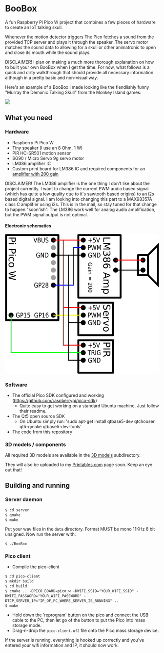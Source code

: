 # BooBox
A fun Raspberry Pi Pico W project that combines a few pieces of hardware to create an IoT talking skull.

Whenever the motion detector triggers The Pico fetches a sound from the provided TCP server and plays it through the speaker. The servo motor matches the sound data to allowing for a skull or other animatronic to open and close its mouth while the sound plays.

DISCLAIMER! I plan on making a much more thorough explanation on how to built your own BooBox when I get the time. For now, what follows is a quick and dirty walkthrough that should provide all necessary information although in a pretty basic and non-visual way.

Here's an example of a BooBox I made looking like the fiendlishly funny "Murray the Demonic Talking Skull" from the Monkey Island games:

[![](https://img.youtube.com/vi/7ivf-3M5PTc/0.jpg)](https://www.youtube.com/watch?v=7ivf-3M5PTc)

## What you need

### Hardware
* Raspberry Pi Pico W
* Tiny speaker (I use an 8 Ohm, 1 W)
* PIR HC-SR501 motion sensor
* SG90 / Micro Servo 9g servo motor
* LM386 amplifier IC
* Custom print board for LM386 IC and required components for an [amplifier with 200 gain](https://www.ti.com/lit/ds/symlink/lm386.pdf)

DISCLAIMER! The LM386 amplifier is the one thing I don't like about the project currently. I want to change the current PWM audio based signal (which has quite a low quality due to it's sawtooth based origins) to an i2s based digital signal. I am looking into changing this part to a MAX98357A class C amplifier using i2s. This is in the mail, so stay tuned for that change to happen "soon'ish". The LM386 work well for analog audio amplification, but the PWM signal output is not optimal.

#### Electronic schematics
![Connection schematic](schematics/connections_schematic.png)

### Software
* The official Pico SDK configured and working (https://github.com/raspberrypi/pico-sdk)
  * Quite easy to get working on a standard Ubuntu machine. Just follow their readme.
* The Qt5 open source SDK
  * On Ubuntu simply run: 'sudo apt-get install qtbase5-dev qtchooser qt5-qmake qtbase5-dev-tools'
* The code from this repository

### 3D models / components
All required 3D models are available in the [3D models](3d_models) subdirectory.

They will also be uploaded to my [Printables.com](https://www.printables.com/social/170442-muldjord/models) page soon. Keep an eye out that!

## Building and running
### Server daemon
```
$ cd server
$ qmake
$ make
```
Put your wav files in the `data` directory. Format MUST be mono 11KHz 8 bit unsigned. Now run the server with:
```
$ ./BooBox
```
### Pico client
* Compile the pico-client
```
$ cd pico-client
$ mkdir build
$ cd build
$ cmake .. -DPICO_BOARD=pico_w -DWIFI_SSID="YOUR_WIFI_SSID" -DWIFI_PASSWORD="YOUR_WIFI_PASSWORD" -DTCP_SERVER_IP="IP_OF_PC_WHERE_SERVER_IS_RUNNING" ..
$ make
```
* Hold down the 'reprogram' button on the pico and connect the USB cable to the PC, then let go of the button to put the Pico into mass storage mode.
* Drag-n-drop the `pico-client.uf2` file onto the Pico mass storage device.

If the server is running, everything is hooked up correctly and you've entered your wifi information and IP, it should now work.